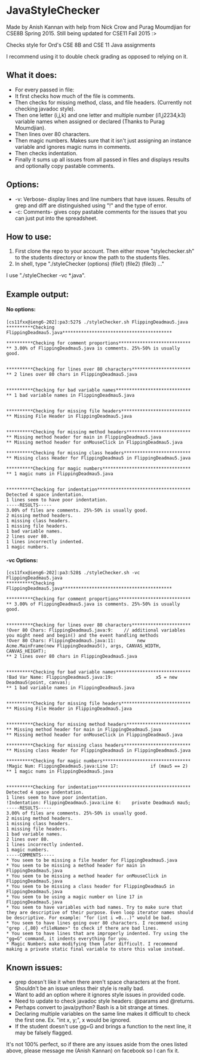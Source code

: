 # JavaStyleChecker
Made by Anish Kannan with help from Nick Crow and Purag Moumdjian for CSE8B Spring 2015. Still being updated for CSE11 Fall 2015 :>

Checks style for Ord's CSE 8B and CSE 11 Java assignments

I recommend using it to double check grading as opposed to relying on it.

## What it does:
* For every passed in file: 
* It first checks how much of the file is comments.
* Then checks for missing method, class, and file headers. (Currently not checking javadoc style).
* Then one letter (i,j,k) and one letter and multiple number (i1,j2234,k3) variable names when assigned or declared (Thanks to Purag Moumdjian).
* Then lines over 80 characters.
* Then magic numbers. Makes sure that it isn't just assigning an instance variable and ignores magic nums in comments.
* Then checks indentation.
* Finally it sums up all issues from all passed in files and displays results and optionally copy pastable comments.

## Options: 
* -v: Verbose- display lines and line numbers that have issues. Results of grep and diff are distinguished using "!" and the type of error.
* -c: Comments- gives copy pastable comments for the issues that you can just put into the spreadsheet.

## How to use:
1. First clone the repo to your account. Then either move "stylechecker.sh" to the students directory or know the path to the students files.
2. In shell, type "./styleChecker (options) (file1) (file2) (file3) ..."
	
I use "./styleChecker -vc *.java".

## Example output:
#### No options:
```
[cs11fxx@ieng6-202]:pa3:527$ ./styleChecker.sh FlippingDeadmau5.java
**********Checking FlippingDeadmau5.java*****************************************

**********Checking for comment proportions***************************
** 3.00% of FlippingDeadmau5.java is comments. 25%-50% is usually good.


**********Checking for lines over 80 characters**********************
** 2 lines over 80 chars in FlippingDeadmau5.java


**********Checking for bad variable names****************************
** 1 bad variable names in FlippingDeadmau5.java


**********Checking for missing file headers**************************
** Missing File Header in FlippingDeadmau5.java


**********Checking for missing method headers************************
** Missing method header for main in FlippingDeadmau5.java
** Missing method header for onMouseClick in FlippingDeadmau5.java

**********Checking for missing class headers*************************
** Missing class Header for FlippingDeadmau5 in FlippingDeadmau5.java

**********Checking for magic numbers*********************************
** 1 magic nums in FlippingDeadmau5.java


**********Checking for indentation***********************************
Detected 4 space indentation.
1 lines seem to have poor indentation.
-----RESULTS-----
3.00% of files are comments. 25%-50% is usually good.
2 missing method headers.
1 missing class headers.
1 missing file headers.
1 bad variable names.
2 lines over 80.
1 lines incorrectly indented.
1 magic numbers.
```

#### -vc Options:
```
[cs11fxx@ieng6-202]:pa3:528$ ./styleChecker.sh -vc FlippingDeadmau5.java
**********Checking FlippingDeadmau5.java*****************************************

**********Checking for comment proportions***************************
** 3.00% of FlippingDeadmau5.java is comments. 25%-50% is usually good.


**********Checking for lines over 80 characters**********************
!Over 80 Chars: FlippingDeadmau5.java:9:    // additional variables you might need and begin() and the event handling methods
!Over 80 Chars: FlippingDeadmau5.java:11:        new Acme.MainFrame(new FlippingDeadmau5(), args, CANVAS_WIDTH, CANVAS_HEIGHT);
** 2 lines over 80 chars in FlippingDeadmau5.java


**********Checking for bad variable names****************************
!Bad Var Name: FlippingDeadmau5.java:19:                x5 = new Deadmau5(point, canvas);
** 1 bad variable names in FlippingDeadmau5.java


**********Checking for missing file headers**************************
** Missing File Header in FlippingDeadmau5.java


**********Checking for missing method headers************************
** Missing method header for main in FlippingDeadmau5.java
** Missing method header for onMouseClick in FlippingDeadmau5.java

**********Checking for missing class headers*************************
** Missing class Header for FlippingDeadmau5 in FlippingDeadmau5.java

**********Checking for magic numbers*********************************
!Magic Num: FlippingDeadmau5.java:Line 17:            if (mau5 == 2)
** 1 magic nums in FlippingDeadmau5.java


**********Checking for indentation***********************************
Detected 4 space indentation.
1 lines seem to have poor indentation.
!Indentation: FlippingDeadmau5.java:Line 6:    private Deadmau5 mau5;
-----RESULTS-----
3.00% of files are comments. 25%-50% is usually good.
2 missing method headers.
1 missing class headers.
1 missing file headers.
1 bad variable names.
2 lines over 80.
1 lines incorrectly indented.
1 magic numbers.
-----COMMENTS-----
* You seem to be missing a file header for FlippingDeadmau5.java
* You seem to be missing a method header for main in FlippingDeadmau5.java
* You seem to be missing a method header for onMouseClick in FlippingDeadmau5.java
* You seem to be missing a class header for FlippingDeadmau5 in FlippingDeadmau5.java
* You seem to be using a magic number on line 17 in FlippingDeadmau5.java
* You seem to have variables with bad names. Try to make sure that they are descriptive of their purpose. Even loop iterator names should be descriptive. For example: "for (int i =0...)" would be bad.
* You seem to have lines going over 80 characters. I recommend using "grep .{,80} <fileName>" to check if there are bad lines.
* You seem to have lines that are improperly indented. Try using the "gg=G" command, it indents everything for you.
* Magic Numbers make modifying them later difficult. I recommend making a private static final variable to store this value instead.
```

## Known issues: 
* grep doesn't like it when there aren't space characters at the front. Shouldn't be an issue unless their style is really bad.
* Want to add an option where it ignores style issues in provided code.
* Need to update to check javadoc style headers: @params and @returns.
* Perhaps convert to java/python? Bash is a bit strange at times.
* Declaring multiple variables on the same line makes it difficult to check the first one. Ex. "int x, y;", x would be ignored.
* If the student doesn't use gg=G and brings a function to the next line, it may be falsely flagged.

It's not 100% perfect, so if there are any issues aside from the ones listed above, please message me (Anish Kannan) on facebook so I can fix it. 

